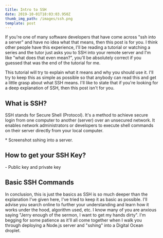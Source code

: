 ```yaml
---
title: Intro to SSH
date: 2019-10-01T18:03:03.950Z
thumb_img_path: /images/ssh.png
template: post
---
```

If you're one of many software developers that have come across "ssh into a server" and have no idea what that means, then this post is for you. I think other people have this experience, I'll be reading a tutorial or watching a series and the tutor just asks you to SSH into your remote server and I'm like "what does that even mean?", you'll be absolutely correct if you guessed that was the end of the tutorial for me. 

This tutorial will try to explain what it means and why you should use it. I'll try to keep this as simple as possible so that anybody can read this and get a little grasp about what SSH means. I'll like to state that if you're looking for a deep explanation of SSH, then this post isn't for you. 

## What is SSH?

SSH stands for Secure Shell (Protocol). It's a method to achieve secure login from one computer to another (server) over an unsecured network. It enables network administrators or developers to execute shell commands on their server directly from your local computer.

\* Screenshot sshing into a server.



## How to get your SSH Key?

\- Public key and private key



## Basic SSH Commands

In conclusion, this is just the basics as SSH is so much deeper than the explanation I've given here, I've tried to keep it as basic as possible. I'll advise you search online to further your understanding and learn how it works under the hood, algorithm used, etc. I know many of you are anxious saying "Jerry enough of the sermon, I want to get my hands dirty". I'm begging for some patience as it'll all come together when I walk you through deploying a Node.js server and "sshing" into a Digital Ocean droplet.
